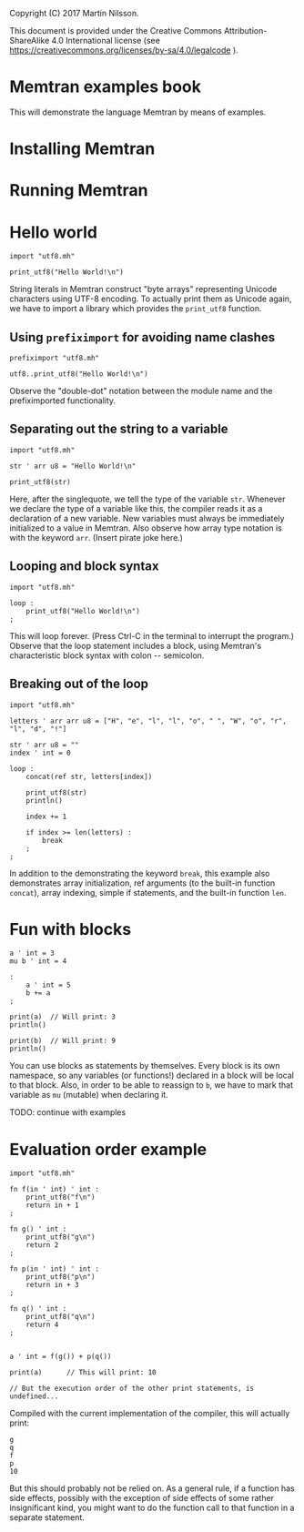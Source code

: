 Copyright (C) 2017 Martin Nilsson.

This document is provided under the Creative Commons Attribution-ShareAlike 4.0 International license (see https://creativecommons.org/licenses/by-sa/4.0/legalcode ).


# Memtran examples book

This will demonstrate the language Memtran by means of examples. 


# Installing Memtran


# Running Memtran


# Hello world

```
import "utf8.mh"

print_utf8("Hello World!\n")    

```

String literals in Memtran construct "byte arrays" representing Unicode characters using UTF-8 encoding. To actually print them as Unicode again, we have to import a library which provides the `print_utf8` function.

## Using `prefiximport` for avoiding name clashes 

```
prefiximport "utf8.mh"

utf8..print_utf8("Hello World!\n")
```

Observe the "double-dot" notation between the module name and the prefiximported functionality. 

## Separating out the string to a variable

``` 
import "utf8.mh"

str ' arr u8 = "Hello World!\n"

print_utf8(str)
```

Here, after the singlequote, we tell the type of the variable `str`. Whenever we declare the type of a variable like this, the compiler reads it as a declaration of a new variable. New variables must always be immediately initialized to a value in Memtran. Also observe how array type notation is with the keyword `arr`. (Insert pirate joke here.) 

## Looping and block syntax

```
import "utf8.mh"

loop :
    print_utf8("Hello World!\n")
;
```

This will loop forever. (Press Ctrl-C in the terminal to interrupt the program.) Observe that the loop statement includes a block, using Memtran's characteristic block syntax with colon -- semicolon. 


## Breaking out of the loop

```
import "utf8.mh"

letters ' arr arr u8 = ["H", "e", "l", "l", "o", " ", "W", "o", "r", "l", "d", "!"]

str ' arr u8 = ""
index ' int = 0

loop :
    concat(ref str, letters[index])

    print_utf8(str)
    println()

    index += 1

    if index >= len(letters) : 
        break 
    ;
;
```

In addition to the demonstrating the keyword `break`, this example also demonstrates array initialization, ref arguments (to the built-in function `concat`), array indexing, simple if statements, and the built-in function `len`.


# Fun with blocks

```
a ' int = 3
mu b ' int = 4

:
    a ' int = 5
    b += a
;

print(a)  // Will print: 3
println()

print(b)  // Will print: 9
println()
``` 

You can use blocks as statements by themselves. Every block is its own namespace, so any variables (or functions!) declared in a block will be local to that block. Also, in order to be able to reassign to `b`, we have to mark that variable as `mu` (mutable) when declaring it.  




TODO: continue with examples



# Evaluation order example

```
import "utf8.mh"

fn f(in ' int) ' int :
    print_utf8("f\n")
    return in + 1    
;

fn g() ' int :
    print_utf8("g\n")
    return 2
;

fn p(in ' int) ' int :
    print_utf8("p\n")
    return in + 3 
;

fn q() ' int :
    print_utf8("q\n")
    return 4
;


a ' int = f(g()) + p(q())
 
print(a)      // This will print: 10

// But the execution order of the other print statements, is undefined...

```

Compiled with the current implementation of the compiler, this will actually print:

```
g
q
f
p
10
``` 

But this should probably not be relied on. As a general rule, if a function has side effects, possibly with the exception of side effects of some rather insignificant kind, you might want to do the function call to that function in a separate statement.
















